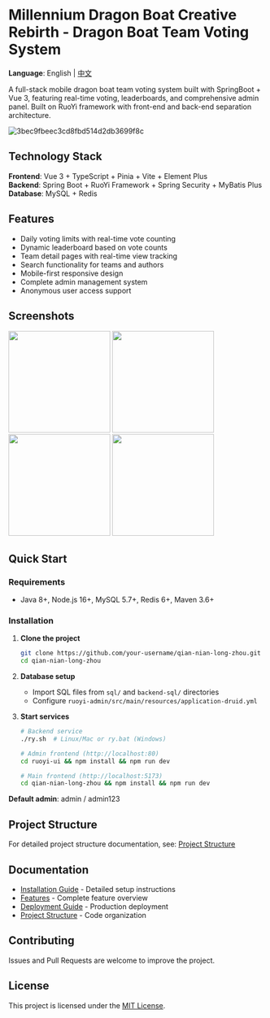 # Millennium Dragon Boat Creative Rebirth - Dragon Boat Team Voting System

**Language**: English | [中文](./README.cn.md)

A full-stack mobile dragon boat team voting system built with SpringBoot + Vue 3, featuring real-time voting, leaderboards, and comprehensive admin panel. Built on RuoYi framework with front-end and back-end separation architecture.

![3bec9fbeec3cd8fbd514d2db3699f8c](https://github.com/user-attachments/assets/c576c689-01f5-4cf4-b7da-ca6ea25a901f)

## Technology Stack

**Frontend**: Vue 3 + TypeScript + Pinia + Vite + Element Plus  
**Backend**: Spring Boot + RuoYi Framework + Spring Security + MyBatis Plus  
**Database**: MySQL + Redis

## Features

- Daily voting limits with real-time vote counting
- Dynamic leaderboard based on vote counts
- Team detail pages with real-time view tracking
- Search functionality for teams and authors
- Mobile-first responsive design
- Complete admin management system
- Anonymous user access support

## Screenshots

<img src="https://github.com/user-attachments/assets/1289c5e5-f77f-49b0-84a8-8cd3a9fbe542" width ="200"> <img src="https://github.com/user-attachments/assets/2a0e9c27-a7d2-4f7f-a428-c84bd08fb66b" width ="200"> <img src="https://github.com/user-attachments/assets/c3df6fe7-4d02-4312-9a1b-0bba9b16a97c" width ="200"> <img src="https://github.com/user-attachments/assets/981add77-4450-4afa-843c-96b9149eeb19" width ="200">

## Quick Start

### Requirements

- Java 8+, Node.js 16+, MySQL 5.7+, Redis 6+, Maven 3.6+

### Installation

1. **Clone the project**

   ```bash
   git clone https://github.com/your-username/qian-nian-long-zhou.git
   cd qian-nian-long-zhou
   ```

2. **Database setup**

   - Import SQL files from `sql/` and `backend-sql/` directories
   - Configure `ruoyi-admin/src/main/resources/application-druid.yml`

3. **Start services**

   ```bash
   # Backend service
   ./ry.sh  # Linux/Mac or ry.bat (Windows)

   # Admin frontend (http://localhost:80)
   cd ruoyi-ui && npm install && npm run dev

   # Main frontend (http://localhost:5173)
   cd qian-nian-long-zhou && npm install && npm run dev
   ```

**Default admin**: admin / admin123

## Project Structure

For detailed project structure documentation, see: [Project Structure](./docs/project-structure.md)

## Documentation

- [Installation Guide](./docs/installation.md) - Detailed setup instructions
- [Features](./docs/features.md) - Complete feature overview
- [Deployment Guide](./docs/deployment.md) - Production deployment
- [Project Structure](./docs/project-structure.md) - Code organization

## Contributing

Issues and Pull Requests are welcome to improve the project.

## License

This project is licensed under the [MIT License](LICENSE).

